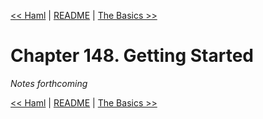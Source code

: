 [&lt;&lt; Haml](ch147-haml.md) | [README](README.md) | [The Basics &gt;&gt;](ch149-the-basics.md)

# Chapter 148. Getting Started

*Notes forthcoming*

[&lt;&lt; Haml](ch147-haml.md) | [README](README.md) | [The Basics &gt;&gt;](ch149-the-basics.md)